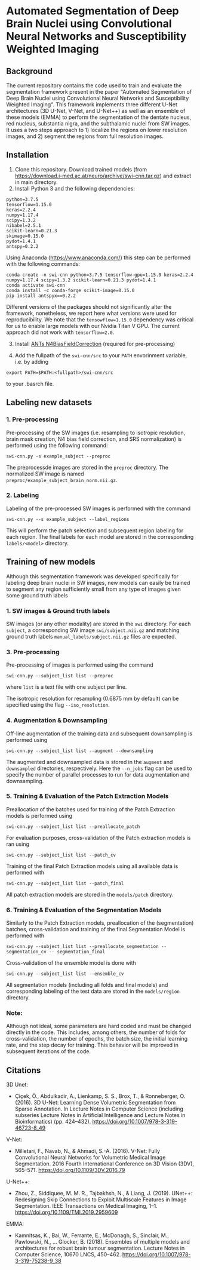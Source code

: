 # Automated Segmentation of Deep Brain Nuclei using Convolutional Neural Networks and Susceptibility Weighted Imaging

## Background
The current repository contains the code used to train and evaluate the segmentation framework present in the paper "Automated Segmentation of Deep Brain Nuclei using Convolutional Neural Networks and Susceptibility Weighted Imaging". This framework implements three different U-Net architectures (3D U-Net, V-Net, and U-Net++) as well as an ensemble of these models (EMMA) to perform the segmentation of the dentate nucleus, red nucleus, substantia nigra, and the subthalamic nuclei from SW images. It uses a two steps approach to 1) localize the regions on lower resolution images, and 2) segment the regions from full resolution images.

## Installation
1. Clone this repository. Download trained models (from https://download.i-med.ac.at/neuro/archive/swi-cnn.tar.gz) and extract in main directory.
2.  Install Python 3 and the following dependencies:
```
python=3.7.5
tensorflow=1.15.0
keras=2.2.4
numpy=1.17.4
scipy=1.3.2
nibabel=2.5.1
scikit-learn=0.21.3
skimage=0.15.0
pydot=1.4.1
antspy=0.2.2
```
Using Anaconda (https://www.anaconda.com/) this step can be performed with the following commands:

```
conda create -n swi-cnn python=3.7.5 tensorflow-gpu=1.15.0 keras=2.2.4 numpy=1.17.4 scipy=1.3.2 scikit-learn=0.21.3 pydot=1.4.1
conda activate swi-cnn
conda install -c conda-forge scikit-image=0.15.0
pip install antspyx==0.2.2
```

Different versions of the packages should not significantly alter the framework, nonetheless, we report here what versions were used for reproducibility. We note that the ```tensowflow=1.15.0``` dependency was critical for us to enable large models with our Nvidia Titan V GPU. The current approach did not work with ```tensorflow=2.0```.

3.  Install [ANTs N4BiasFieldCorrection](https://github.com/stnava/ANTs/releases) (required for pre-processing)

4. Add the fullpath of the ```swi-cnn/src```  to your ```PATH``` envorinment variable, i.e. by adding
```
export PATH=$PATH:<fullpath>/swi-cnn/src
```
to your .basrch file.

## Labeling new datasets

### 1. Pre-processing

Pre-processing of the SW images (i.e. resampling to isotropic resolution, brain mask creation, N4 bias field correction, and SRS normalization) is performed using the following command:
```
swi-cnn.py -s example_subject --preproc
```
The preprocessde images are stored in the ```preproc``` directory. The normalized SW image is named ```preproc/example_subject_brain_norm.nii.gz```.

### 2. Labeling
Labeling of the pre-processed SW images is performed with the command
```
swi-cnn.py --s example_subject --label_regions
```
This will perform the patch selection and subsequent region labeling for each region. The final labels for each model are stored in the corresponding ```labels/<model>``` directory.

## Training of new models

Although this segmentation framework was developed specifically for labeling deep brain nuclei in SW images, new models can easily be trained to segment any region sufficiently small from any type of images given some ground truth labels

### 1. SW images & Ground truth labels

SW images (or any other modality) are stored in the ```swi``` directory. For each ```subject```, a corresponding SW image ```swi/subject.nii.gz``` and matching ground truth labels ```manual_labels/subject.nii.gz``` files are expected.

### 3. Pre-processing
Pre-processing of images is performed using the command
```
swi-cnn.py --subject_list list --preproc
```
where ```list``` is a text file with one subject per line.

The isotropic resolution for resampling (0.6875 mm by default) can be specified using the flag ```--iso_resolution```.

### 4. Augmentation & Downsampling

Off-line augmentation of the training data and subsequent downsampling is performed using
```
swi-cnn.py --subject_list list --augment --downsampling
```
The augmented and downsampled data is stored in the ```augment``` and ```downsampled``` directories, respectively. Here the ```--n_jobs``` flag can be used to specify the number of parallel processes to run for data augmentation and downsampling.

### 5. Training & Evaluation of the Patch Extraction Models

Preallocation of the batches used for training of the Patch Extraction models is performed using
```
swi-cnn.py --subject_list list --preallocate_patch
```
For evaluation purposes, cross-validation of the Patch extraction models is ran using
```
swi-cnn.py --subject_list list --patch_cv
```
Training of the final Patch Extraction models using all available data is performed with
```
swi-cnn.py --subject_list list --patch_final
```
All patch extraction models are stored in the ```models/patch``` directory.

### 6. Training & Evaluation of the Segmentation Models

Similarly to the Patch Extraction models, preallocation of the (segmentation) batches, cross-validation and training of the final Segmentation Model is performed with
```
swi-cnn.py --subject_list list --preallocate_segmentation --segmentation_cv -- segmentation_final
```
Cross-validation of the ensemble model is done with
```
swi-cnn.py --subject_list list --ensemble_cv
```
All segmentation models (including all folds and final models) and corresponding labeling of the test data are stored in the ```models/region``` directory.

### Note:
Although not ideal, some parameters are hard coded and must be changed directly in the code. This includes, among others, the number of folds for cross-validation, the number of epochs, the batch size, the initial learning rate, and the step decay for training. This behavior will be improved in subsequent iterations of the code.

## Citations
3D Unet:
* Çiçek, Ö., Abdulkadir, A., Lienkamp, S. S., Brox, T., & Ronneberger, O. (2016). 3D U-Net: Learning Dense Volumetric Segmentation from Sparse Annotation. In Lecture Notes in Computer Science (including subseries Lecture Notes in Artificial Intelligence and Lecture Notes in Bioinformatics) (pp. 424–432). https://doi.org/10.1007/978-3-319-46723-8_49

V-Net:
* Milletari, F., Navab, N., & Ahmadi, S.-A. (2016). V-Net: Fully Convolutional Neural Networks for Volumetric Medical Image Segmentation. 2016 Fourth International Conference on 3D Vision (3DV), 565–571. https://doi.org/10.1109/3DV.2016.79

U-Net++:
 * Zhou, Z., Siddiquee, M. M. R., Tajbakhsh, N., & Liang, J. (2019). UNet++: Redesigning Skip Connections to Exploit Multiscale Features in Image Segmentation. IEEE Transactions on Medical Imaging, 1–1. https://doi.org/10.1109/TMI.2019.2959609

EMMA:
* Kamnitsas, K., Bai, W., Ferrante, E., McDonagh, S., Sinclair, M., Pawlowski, N., … Glocker, B. (2018). Ensembles of multiple models and architectures for robust brain tumour segmentation. Lecture Notes in Computer Science, 10670 LNCS, 450–462. https://doi.org/10.1007/978-3-319-75238-9_38
